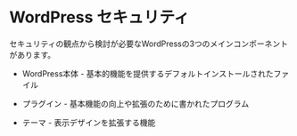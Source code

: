 

# WordPress セキュリティ

セキュリティの観点から検討が必要なWordPressの3つのメインコンポーネントがあります。

* WordPress本体 - 基本的機能を提供するデフォルトインストールされたファイル

* プラグイン - 基本機能の向上や拡張のために書かれたプログラム

* テーマ - 表示デザインを拡張する機能

